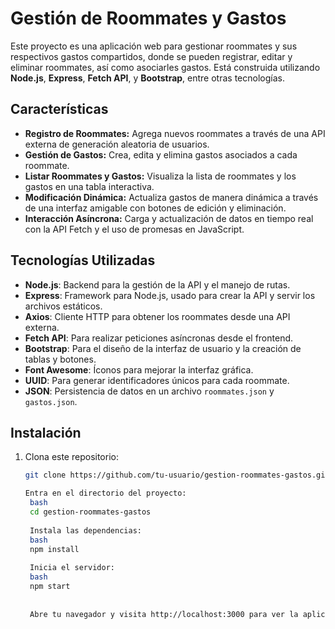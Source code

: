 # Gestión de Roommates y Gastos

Este proyecto es una aplicación web para gestionar roommates y sus respectivos gastos compartidos, donde se pueden registrar, editar y eliminar roommates, así como asociarles gastos. Está construida utilizando **Node.js**, **Express**, **Fetch API**, y **Bootstrap**, entre otras tecnologías.

## Características

- **Registro de Roommates:** Agrega nuevos roommates a través de una API externa de generación aleatoria de usuarios.
- **Gestión de Gastos:** Crea, edita y elimina gastos asociados a cada roommate.
- **Listar Roommates y Gastos:** Visualiza la lista de roommates y los gastos en una tabla interactiva.
- **Modificación Dinámica:** Actualiza gastos de manera dinámica a través de una interfaz amigable con botones de edición y eliminación.
- **Interacción Asíncrona:** Carga y actualización de datos en tiempo real con la API Fetch y el uso de promesas en JavaScript.

## Tecnologías Utilizadas

- **Node.js**: Backend para la gestión de la API y el manejo de rutas.
- **Express**: Framework para Node.js, usado para crear la API y servir los archivos estáticos.
- **Axios**: Cliente HTTP para obtener los roommates desde una API externa.
- **Fetch API**: Para realizar peticiones asíncronas desde el frontend.
- **Bootstrap**: Para el diseño de la interfaz de usuario y la creación de tablas y botones.
- **Font Awesome**: Íconos para mejorar la interfaz gráfica.
- **UUID**: Para generar identificadores únicos para cada roommate.
- **JSON**: Persistencia de datos en un archivo `roommates.json` y `gastos.json`.

## Instalación

1. Clona este repositorio:
   ```bash
   git clone https://github.com/tu-usuario/gestion-roommates-gastos.git

   Entra en el directorio del proyecto:
    bash
    cd gestion-roommates-gastos
    
    Instala las dependencias:
    bash
    npm install
    
    Inicia el servidor:
    bash
    npm start
    
    
    Abre tu navegador y visita http://localhost:3000 para ver la aplicación en funcionamiento.
